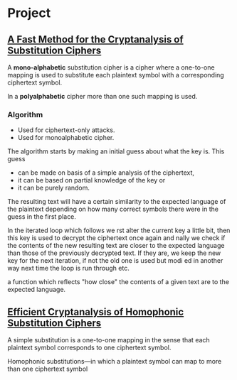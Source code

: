 # Project

## [A Fast Method for the Cryptanalysis of Substitution Ciphers](https://moodle.concordia.ca/moodle/pluginfile.php/3909361/mod_resource/content/0/A%20Fast%20Method%20for%20the%20Cryptanalysis%20of%20Substitution%20Ciphers.pdf)

A **mono-alphabetic** substitution cipher is a cipher where a one-to-one mapping is used to substitute each plaintext symbol with a corresponding ciphertext symbol.

In a **polyalphabetic** cipher more than one such mapping is used.

### Algorithm 

* Used for ciphertext-only attacks.
* Used for monoalphabetic cipher.

The algorithm starts by making an initial guess about what the key is. This guess 

* can be made on basis of a simple analysis of the ciphertext, 
* it can be based on partial knowledge of the key or 
* it can be purely random.

The resulting text will have a certain similarity to the expected language of the plaintext depending on how many correct symbols there were in the guess in the first place.

In the iterated loop which follows we rst alter the current key a little bit, then this key is used to decrypt the ciphertext once again and nally we check if the contents of the new resulting text are closer to the expected language than those of the previously decrypted text. If they are, we keep the new key for the next iteration, if not the old one is used but modi ed in another way next time the loop is run through etc.

a function which reflects "how close" the contents of a given text are to the expected language.

## [Efficient Cryptanalysis of Homophonic Substitution Ciphers](https://moodle.concordia.ca/moodle/pluginfile.php/3909362/mod_resource/content/0/Substitution%20ciphers.pdf)

A simple substitution is a one-to-one mapping in the sense that each plaintext symbol corresponds to one ciphertext symbol.

Homophonic substitutions—in which a plaintext symbol can map to more than one ciphertext symbol

